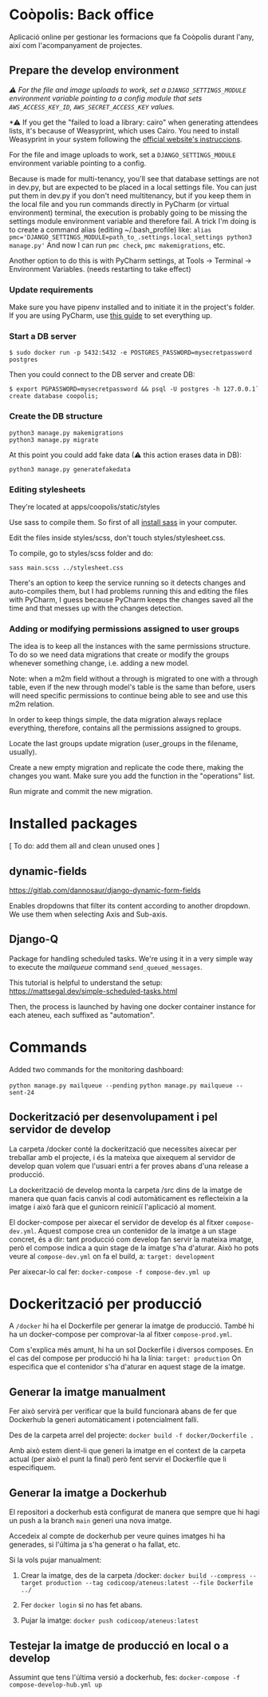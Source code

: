 # Coòpolis: Back office

Aplicació online per gestionar les formacions que fa Coòpolis durant l'any, així com l'acompanyament de projectes.

## Prepare the develop environment

*⚠ For the file and image uploads to work, set a `DJANGO_SETTINGS_MODULE` environment variable pointing to a config
module that sets `AWS_ACCESS_KEY_ID`, `AWS_SECRET_ACCESS_KEY` values.*

*⚠ If you get the "failed to load a library: cairo" when generating attendees lists, it's because of Weasyprint,
which uses Cairo.
You need to install Weasyprint in your system following the [official website's instruccions](https://weasyprint.readthedocs.io/en/stable/install.html#macos).

For the file and image uploads to work, set a `DJANGO_SETTINGS_MODULE` environment variable pointing to a config.

Because is made for multi-tenancy, you'll see that database settings are not in dev.py, but are expected to be placed
in a local settings file.
You can just put them in dev.py if you don't need multitenancy, but if you keep them in the local file
and you run commands directly in PyCharm (or virtual environment) terminal, the execution is probably
going to be missing the settings module environment variable and therefore fail.
A trick I'm doing is to create a command alias (editing ~/.bash_profile) like:
`alias pmc='DJANGO_SETTINGS_MODULE=path_to_.settings.local_settings python3 manage.py'`
And now I can run `pmc check`, `pmc makemigrations`, etc. 

Another option to do this is with PyCharm settings, at Tools -> Terminal -> Environment Variables.
(needs restarting to take effect)

### Update requirements

Make sure you have pipenv installed and to initiate it in the project's folder.
If you are using PyCharm, use [this guide](href="https://www.jetbrains.com/help/pycharm/pipenv.html") to set everything up.

### Start a DB server

`$ sudo docker run -p 5432:5432 -e POSTGRES_PASSWORD=mysecretpassword postgres`

Then you could connect to the DB server and create DB:
```
$ export PGPASSWORD=mysecretpassword && psql -U postgres -h 127.0.0.1`
create database coopolis;
```

### Create the DB structure
```
python3 manage.py makemigrations
python3 manage.py migrate
```

At this point you could add fake data (⚠ this action erases data in DB):
```
python3 manage.py generatefakedata
```

### Editing stylesheets

They're located at apps/coopolis/static/styles

Use sass to compile them.
So first of all [install sass](https://sass-lang.com/install) in your computer.

Edit the files inside styles/scss, don't touch styles/stylesheet.css.

To compile, go to styles/scss folder and do:

    sass main.scss ../stylesheet.css
    
There's an option to keep the service running so it detects changes and auto-compiles them, but I had
problems running this and editing the files with PyCharm, I guess because PyCharm keeps the changes
saved all the time and that messes up with the changes detection.

### Adding or modifying permissions assigned to user groups

The idea is to keep all the instances with the same permissions structure.
To do so we need data migrations that create or modify the groups whenever something change, i.e. adding a new model.

Note: when a m2m field without a through is migrated to one with a through table, even if the new through model's table
is the same than before, users will need specific permissions to continue being able to see and use this m2m relation.

In order to keep things simple, the data migration always replace everything, therefore, contains all the permissions
assigned to groups.

Locate the last groups update migration (user_groups in the filename, usually).

Create a new empty migration and replicate the code there, making the changes you want.
Make sure you add the function in the "operations" list.

Run migrate and commit the new migration.

# Installed packages

[ To do: add them all and clean unused ones ]

## dynamic-fields

https://gitlab.com/dannosaur/django-dynamic-form-fields

Enables dropdowns that filter its content according to another dropdown.
We use them when selecting Axis and Sub-axis.

## Django-Q

Package for handling scheduled tasks.
We're using it in a very simple way to execute the *mailqueue* command
`send_queued_messages`.

This tutorial is helpful to understand the setup:
https://mattsegal.dev/simple-scheduled-tasks.html

Then, the process is launched by having one docker container instance for each
ateneu, each suffixed as "automation".

# Commands

Added two commands for the monitoring dashboard:

`python manage.py mailqueue --pending`
`python manage.py mailqueue --sent-24`

## Dockerització per desenvolupament i pel servidor de develop

La carpeta /docker conté la dockerització que necessites aixecar per
treballar amb el projecte, i és la mateixa que aixequem al servidor de develop
quan volem que l'usuari entri a fer proves abans d'una release a producció.

La dockerització de develop monta la carpeta /src dins de la imatge de manera
que quan facis canvis al codi automàticament es reflecteixin a la imatge i això
farà que el gunicorn reiniciï l'aplicació al moment.

El docker-compose per aixecar el servidor de develop és al fitxer `compose-dev.yml`.
Aquest compose crea un contenidor de la imatge a un stage concret, és a dir:
tant producció com develop fan servir la mateixa imatge, però el compose indica
a quin stage de la imatge s'ha d'aturar.
Això ho pots veure al `compose-dev.yml` on fa el build, a:
`target: development`

Per aixecar-lo cal fer:
`docker-compose -f compose-dev.yml up`

# Dockerització per producció

A `/docker` hi ha el Dockerfile per generar la imatge de producció.
També hi ha un docker-compose per comprovar-la al fitxer `compose-prod.yml`.

Com s'explica més amunt, hi ha un sol Dockerfile i diversos composes.
En el cas del compose per producció hi ha la línia:
`target: production`
On especifica que el contenidor s'ha d'aturar en aquest stage de la imatge.

## Generar la imatge manualment

Fer això servirà per verificar que la build funcionarà abans de fer que
Dockerhub la generi automàticament i potencialment falli.

Des de la carpeta arrel del projecte:
`docker build -f docker/Dockerfile .`

Amb això estem dient-li que generi la imatge en el context de la carpeta actual
(per això el punt la final) però fent servir el Dockerfile que li especifiquem.

## Generar la imatge a Dockerhub

El repositori a dockerhub està configurat de manera que sempre que hi hagi un
push a la branch `main` generi una nova imatge.

Accedeix al compte de dockerhub per veure quines imatges hi ha generades, si
l'última ja s'ha generat o ha fallat, etc.

Si la vols pujar manualment:
1. Crear la imatge, des de la carpeta /docker:
`docker build --compress --target production --tag codicoop/ateneus:latest --file Dockerfile ../`

2. Fer `docker login` si no has fet abans.
3. Pujar la imatge:
`docker push codicoop/ateneus:latest`

## Testejar la imatge de producció en local o a develop
Assumint que tens l'última versió a dockerhub, fes:
`docker-compose -f compose-develop-hub.yml up`